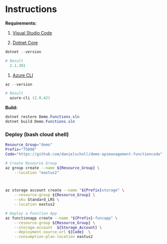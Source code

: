 # Instructions

__Requirements:__

1. [Visual Studio Code](https://visualstudio.microsoft.com/downloads/)

1. [Dotnet Core](https://www.microsoft.com/net/learn/get-started-with-dotnet-tutorial)

```powershell
dotnet --version

# Result
  2.1.301
```

1. [Azure CLI](https://docs.microsoft.com/en-us/powershell/azure/install-azurerm-ps?view=azurermps-6.5.0)

```powershell
az --version

# Result
  azure-cli (2.0.42)
```

__Build:__

```powershell
dotnet restore Demo.Functions.sln
dotnet build Demo.Functions.sln
```


### Deploy (bash cloud shell)

```bash
Resource_Group="demo"
Prefix="75098"
Code="https://github.com/danielscholl/demo-apimanagement-functioncode"

# Create Resource Group
az group create --name ${Resource_Group} \
	--location "eastus2"



az storage account create --name "${Prefix}storage" \
    --resource-group ${Resource_Group} \
    --sku Standard_LRS \
    --location eastus2 

# Deploy a Function App
az functionapp create --name "${Prefix}-funcapp" \
    --resource-group ${Resource_Group} \
    --storage-account  ${Storage_Account} \
    --deployment-source-url ${Code}  \
    --consumption-plan-location eastus2

```
